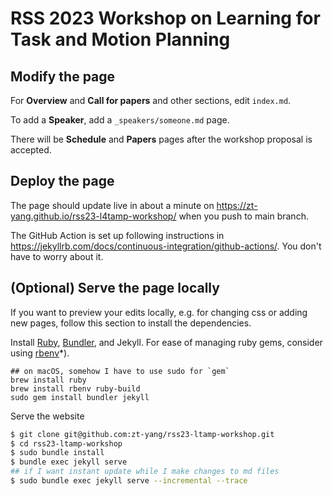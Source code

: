 # RSS 2023 Workshop on Learning for Task and Motion Planning

## Modify the page

For **Overview** and **Call for papers** and other sections, edit `index.md`.

To add a **Speaker**, add a `_speakers/someone.md` page.

There will be **Schedule** and **Papers** pages after the workshop proposal is accepted.

## Deploy the page

The page should update live in about a minute on https://zt-yang.github.io/rss23-l4tamp-workshop/ when you push to main branch.

The GitHub Action is set up following instructions in https://jekyllrb.com/docs/continuous-integration/github-actions/. You don't have to worry about it.

## (Optional) Serve the page locally

If you want to preview your edits locally, e.g. for changing css or adding new pages, follow this section to install the dependencies.

Install [Ruby](https://www.ruby-lang.org/en/downloads/), [Bundler](https://bundler.io/), and Jekyll. For ease of managing ruby gems, consider using [rbenv](https://github.com/rbenv/rbenv)*).

```
## on macOS, somehow I have to use sudo for `gem`
brew install ruby
brew install rbenv ruby-build
sudo gem install bundler jekyll
```

Serve the website

```bash
$ git clone git@github.com:zt-yang/rss23-ltamp-workshop.git
$ cd rss23-ltamp-workshop
$ sudo bundle install
$ bundle exec jekyll serve
## if I want instant update while I make changes to md files
$ sudo bundle exec jekyll serve --incremental --trace
```
